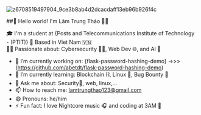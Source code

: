 ![z6708519497904_9ce3b8ab4d2dcacdaff13eb96b926f4c](https://github.com/user-attachments/assets/4368329c-a85b-4c9c-af47-da6a674615a5)

##👋 Hello world! I'm Lâm Trung Thảo 🧙‍♂️
 
🎓 I'm a student at {Posts and Telecommunications Institute of Technology - (PTIT)}
📍 Based in Viet Nam 🇻🇳  
🧑‍💻 Passionate about: Cybersecurity 🕵️‍♂️, Web Dev 🌐, and AI 🤖 
- 🔭 I’m currently working on: {flask-password-hashing-demo} ->>> (https://github.com/abetdt/flask-password-hashing-demo)
- 🌱 I’m currently learning: Blockchain ⛓️, Linux 🐧, Bug Bounty 🐞
- 💬 Ask me about: Security🔐, web, linux,...
- 📫 How to reach me: lamtrungthao123@gmail.com
- 😄 Pronouns: he/him
- ⚡ Fun fact: I love Nightcore music 🎧 and coding at 3AM 🌙
